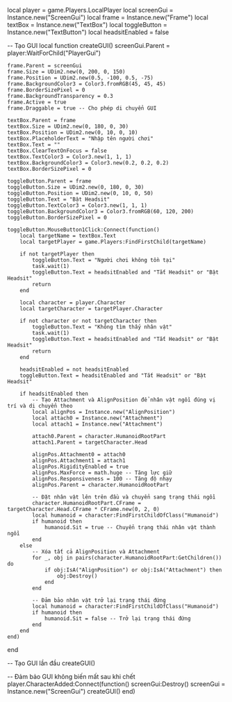 local player = game.Players.LocalPlayer
local screenGui = Instance.new("ScreenGui")
local frame = Instance.new("Frame")
local textBox = Instance.new("TextBox")
local toggleButton = Instance.new("TextButton")
local headsitEnabled = false

-- Tạo GUI
local function createGUI()
    screenGui.Parent = player:WaitForChild("PlayerGui")

    frame.Parent = screenGui
    frame.Size = UDim2.new(0, 200, 0, 150)
    frame.Position = UDim2.new(0.5, -100, 0.5, -75)
    frame.BackgroundColor3 = Color3.fromRGB(45, 45, 45)
    frame.BorderSizePixel = 0
    frame.BackgroundTransparency = 0.3
    frame.Active = true
    frame.Draggable = true -- Cho phép di chuyển GUI

    textBox.Parent = frame
    textBox.Size = UDim2.new(0, 180, 0, 30)
    textBox.Position = UDim2.new(0, 10, 0, 10)
    textBox.PlaceholderText = "Nhập tên người chơi"
    textBox.Text = ""
    textBox.ClearTextOnFocus = false
    textBox.TextColor3 = Color3.new(1, 1, 1)
    textBox.BackgroundColor3 = Color3.new(0.2, 0.2, 0.2)
    textBox.BorderSizePixel = 0

    toggleButton.Parent = frame
    toggleButton.Size = UDim2.new(0, 180, 0, 30)
    toggleButton.Position = UDim2.new(0, 10, 0, 50)
    toggleButton.Text = "Bật Headsit"
    toggleButton.TextColor3 = Color3.new(1, 1, 1)
    toggleButton.BackgroundColor3 = Color3.fromRGB(60, 120, 200)
    toggleButton.BorderSizePixel = 0

    toggleButton.MouseButton1Click:Connect(function()
        local targetName = textBox.Text
        local targetPlayer = game.Players:FindFirstChild(targetName)

        if not targetPlayer then
            toggleButton.Text = "Người chơi không tồn tại"
            task.wait(1)
            toggleButton.Text = headsitEnabled and "Tắt Headsit" or "Bật Headsit"
            return
        end

        local character = player.Character
        local targetCharacter = targetPlayer.Character

        if not character or not targetCharacter then
            toggleButton.Text = "Không tìm thấy nhân vật"
            task.wait(1)
            toggleButton.Text = headsitEnabled and "Tắt Headsit" or "Bật Headsit"
            return
        end

        headsitEnabled = not headsitEnabled
        toggleButton.Text = headsitEnabled and "Tắt Headsit" or "Bật Headsit"

        if headsitEnabled then
            -- Tạo Attachment và AlignPosition để nhân vật ngồi đúng vị trí và di chuyển theo
            local alignPos = Instance.new("AlignPosition")
            local attach0 = Instance.new("Attachment")
            local attach1 = Instance.new("Attachment")
            
            attach0.Parent = character.HumanoidRootPart
            attach1.Parent = targetCharacter.Head
            
            alignPos.Attachment0 = attach0
            alignPos.Attachment1 = attach1
            alignPos.RigidityEnabled = true
            alignPos.MaxForce = math.huge -- Tăng lực giữ
            alignPos.Responsiveness = 100 -- Tăng độ nhạy
            alignPos.Parent = character.HumanoidRootPart
            
            -- Đặt nhân vật lên trên đầu và chuyển sang trạng thái ngồi
            character.HumanoidRootPart.CFrame = targetCharacter.Head.CFrame * CFrame.new(0, 2, 0)
            local humanoid = character:FindFirstChildOfClass("Humanoid")
            if humanoid then
                humanoid.Sit = true -- Chuyển trạng thái nhân vật thành ngồi
            end
        else
            -- Xóa tất cả AlignPosition và Attachment
            for _, obj in pairs(character.HumanoidRootPart:GetChildren()) do
                if obj:IsA("AlignPosition") or obj:IsA("Attachment") then
                    obj:Destroy()
                end
            end

            -- Đảm bảo nhân vật trở lại trạng thái đứng
            local humanoid = character:FindFirstChildOfClass("Humanoid")
            if humanoid then
                humanoid.Sit = false -- Trở lại trạng thái đứng
            end
        end
    end)
end

-- Tạo GUI lần đầu
createGUI()

-- Đảm bảo GUI không biến mất sau khi chết
player.CharacterAdded:Connect(function()
    screenGui:Destroy()
    screenGui = Instance.new("ScreenGui")
    createGUI()
end)
